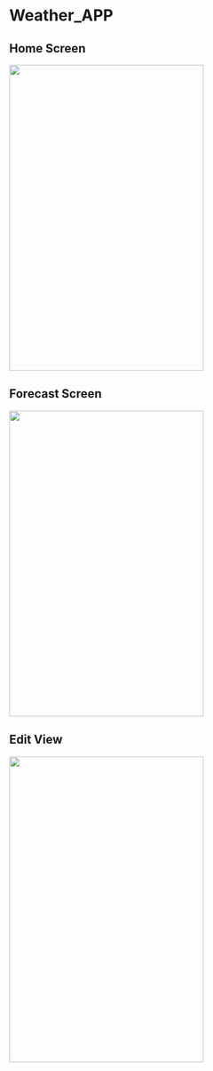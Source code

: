 # Weather_APP

## Home Screen
<img src="https://user-images.githubusercontent.com/37849215/57212611-42609b00-6fb2-11e9-91c0-afc75fd99c08.png" width = "350" height = "550"/>

## Forecast Screen
<img src="https://user-images.githubusercontent.com/37849215/57212632-55736b00-6fb2-11e9-88f2-caa910657962.png" width = "350" height = "550"/>

## Edit View
<img src="https://user-images.githubusercontent.com/37849215/57212558-1c3afb00-6fb2-11e9-855a-b00c140f798d.png" width = "350" height = "550"/>
